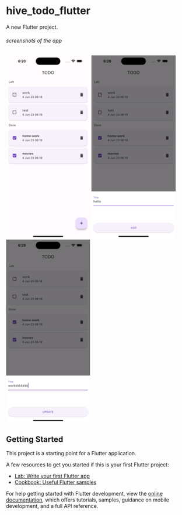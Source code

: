# hive_todo_flutter

A new Flutter project.

###### screenshots of the app
<img src="/ss/todo list.png" height="500">
<img src="/ss/add.png" height="500">
<img src="/ss/update.png" height="500">

## Getting Started

This project is a starting point for a Flutter application.

A few resources to get you started if this is your first Flutter project:

- [Lab: Write your first Flutter app](https://docs.flutter.dev/get-started/codelab)
- [Cookbook: Useful Flutter samples](https://docs.flutter.dev/cookbook)

For help getting started with Flutter development, view the
[online documentation](https://docs.flutter.dev/), which offers tutorials,
samples, guidance on mobile development, and a full API reference.
